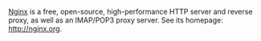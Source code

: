 <!---
    @title         Nginx
    @creator       Yichun Zhang
    @created       2011-06-21 04:22 GMT
    @modifier      YichunZhang
    @modified      2011-06-21 08:24 GMT
    @changes       3
--->

[Nginx](nginx/) is a free, open-source, high-performance HTTP server and reverse proxy, as well as an IMAP/POP3 proxy server. See its homepage: http://nginx.org.
